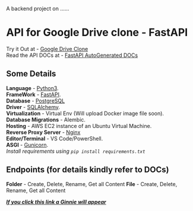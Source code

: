 A backend project on ......

# API for Google Drive clone - FastAPI

Try it Out at - [Google Drive Clone](https://courageous-monstera-fdea77.netlify.app/) <br>
Read the API DOCs at - [FastAPI AutoGenerated DOCs](https://www.gdrive.vasaniyakush.tech/docs)

## Some Details

**Language** - [Python3](https://www.python.org/). <br>
**FrameWork** - [FastAPI](https://fastapi.tiangolo.com/). <br>
**Database** - [PostgreSQL](https://www.postgresql.org/)<br>
**Driver** - [SQLAlchemy](https://www.sqlalchemy.org/). <br>
**Virtualization** -  Virtual Env (Will upload Docker image file soon). <br>
**Database Migrations** - Alembic. <br>
**Hosting** - AWS EC2 instance of an Ubuntu Virtual Machine. <br>
**Reverse Proxy Server** - [Nginx](https://www.nginx.com/)<br> 
**Editor/Terminal** - VS Code/PowerShell. <br>
**ASGI** - [Gunicorn](https://gunicorn.org/). <br>
*Install requirements using `pip install requirements.txt`*
## Endpoints (for details kindly refer to DOCs) 

**Folder** - Create, Delete, Rename, Get all Content
**File** - Create, Delete, Rename, Get all Content

***[If you click this link a Ginnie will appear](https://www.socialapi.vasaniyakush.tech/docs)***
